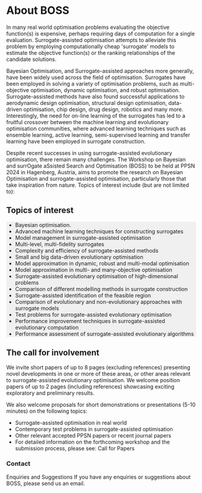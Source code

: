 # About BOSS
In many real world optimisation problems evaluating the objective function(s) is expensive, perhaps requiring days of computation for a single evaluation. Surrogate-assisted optimisation attempts to alleviate this problem by employing computationally cheap 'surrogate' models to estimate the objective function(s) or the ranking relationships of the candidate solutions.

Bayesian Optimisation, and Surrogate-assisted approaches more generally, have been widely used across the field of optimisation. Surrogates have been employed in solving a variety of optimisation problems, such as multi-objective optimisation, dynamic optimisation, and robust optimisation. Surrogate-assisted methods have also found successful applications to aerodynamic design optimisation, structural design optimisation, data-driven optimisation, chip design, drug design, robotics and many more. Interestingly, the need for on-line learning of the surrogates has led to a fruitful crossover between the machine learning and evolutionary optimisation communities, where advanced learning techniques such as ensemble learning, active learning, semi-supervised learning and transfer learning have been employed in surrogate construction.

Despite recent successes in using surrogate-assisted evolutionary optimisation, there remain many challenges. The Workshop on Bayesian and surrOgate aSsisted Search and Optimisation (BOSS) to be held at PPSN 2024 in Hagenberg, Austria, aims to promote the research on Bayesian Optimisation and surrogate-assisted optimisation, particularly those that take inspiration from nature. Topics of interest include (but are not limited to):

## Topics of interest
<ul style="background-color: #f0f0f0;">
    <li>Bayesian optimisation.</li>
    <li>Advanced machine learning techniques for constructing surrogates</li>
    <li>Model management in surrogate-assisted optimisation</li>
    <li>Multi-level, multi-fidelity surrogates</li>
    <li>Complexity and efficiency of surrogate-assisted methods</li>
    <li>Small and big data-driven evolutionary optimisation</li>
    <li>Model approximation in dynamic, robust and multi-modal optimisation</li>
    <li>Model approximation in multi- and many-objective optimisation</li>
    <li>Surrogate-assisted evolutionary optimisation of high-dimensional problems</li>
    <li>Comparison of different modelling methods in surrogate construction</li>
    <li>Surrogate-assisted identification of the feasible region</li>
    <li>Comparison of evolutionary and non-evolutionary approaches with surrogate models</li>
    <li>Test problems for surrogate-assisted evolutionary optimisation</li>
    <li>Performance improvement techniques in surrogate-assisted evolutionary computation</li>
    <li>Performance assessment of surrogate-assisted evolutionary algorithms</li>
</ul>



## The call for involvement

We invite short papers of up to 8 pages (excluding references) presenting novel developments in one or more of these areas, or other areas relevant to surrogate-assisted evolutionary optimisation. We welcome position papers of up to 2 pages (including references) showcasing exciting exploratory and preliminary results.

We also welcome proposals for short demonstrations or presentations (5-10 minutes) on the following topics:

* Surrogate-assisted optimisation in real world
* Contemporary test problems in surrogate-assisted optimisation
* Other relevant accepted PPSN papers or recent journal papers
* For detailed information on the forthcoming workshop and the submission process, please see: Call for Papers

### Contact

Enquiries and Suggestions
If you have any enquiries or suggestions about BOSS, please send us an email.
